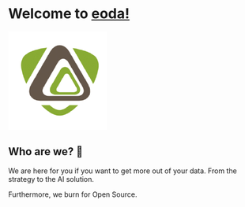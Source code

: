 # Welcome to [eoda!](https://www.eoda.de/en/home/)

![image](eoda-logo-simple.png)

##  Who are we? 🧐

We are here for you if you want to get more out of your data.
From the strategy to the AI solution.

Furthermore, we burn for Open Source.
